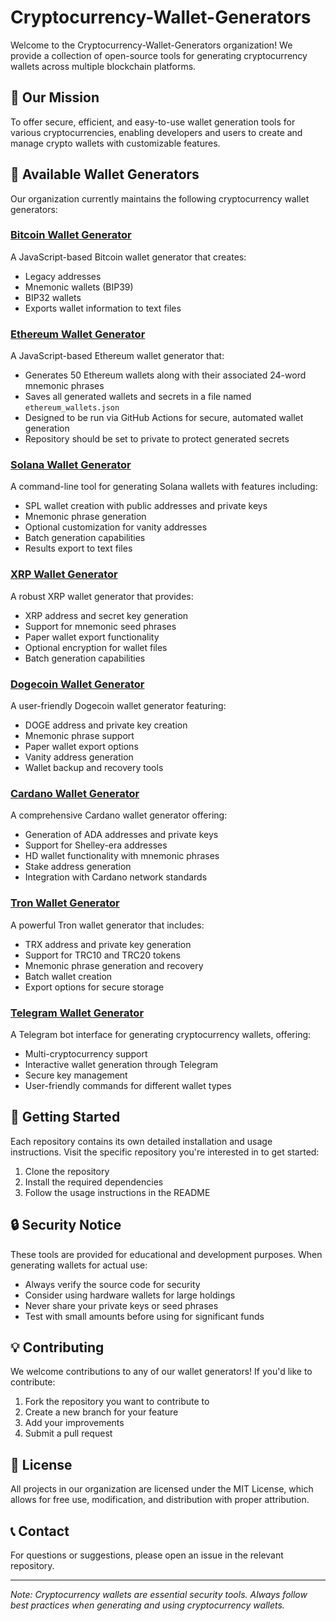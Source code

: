 # Cryptocurrency-Wallet-Generators

Welcome to the Cryptocurrency-Wallet-Generators organization! We provide a collection of open-source tools for generating cryptocurrency wallets across multiple blockchain platforms.

## 🌟 Our Mission

To offer secure, efficient, and easy-to-use wallet generation tools for various cryptocurrencies, enabling developers and users to create and manage crypto wallets with customizable features.

## 🔑 Available Wallet Generators

Our organization currently maintains the following cryptocurrency wallet generators:

### [Bitcoin Wallet Generator](https://github.com/Cryptocurrency-Wallet-Generators/bitcoin-generate-wallets)

A JavaScript-based Bitcoin wallet generator that creates:
- Legacy addresses
- Mnemonic wallets (BIP39)
- BIP32 wallets
- Exports wallet information to text files

### [Ethereum Wallet Generator](https://github.com/Cryptocurrency-Wallet-Generators/ethereum-generate-wallets)

A JavaScript-based Ethereum wallet generator that:
- Generates 50 Ethereum wallets along with their associated 24-word mnemonic phrases
- Saves all generated wallets and secrets in a file named `ethereum_wallets.json`
- Designed to be run via GitHub Actions for secure, automated wallet generation
- Repository should be set to private to protect generated secrets

### [Solana Wallet Generator](https://github.com/Cryptocurrency-Wallet-Generators/solana-generate-wallets)

A command-line tool for generating Solana wallets with features including:
- SPL wallet creation with public addresses and private keys
- Mnemonic phrase generation
- Optional customization for vanity addresses
- Batch generation capabilities
- Results export to text files

### [XRP Wallet Generator](https://github.com/Cryptocurrency-Wallet-Generators/xrp-generate-wallets)

A robust XRP wallet generator that provides:
- XRP address and secret key generation
- Support for mnemonic seed phrases
- Paper wallet export functionality
- Optional encryption for wallet files
- Batch generation capabilities

### [Dogecoin Wallet Generator](https://github.com/Cryptocurrency-Wallet-Generators/dogecoin-generate-wallets)

A user-friendly Dogecoin wallet generator featuring:
- DOGE address and private key creation
- Mnemonic phrase support
- Paper wallet export options
- Vanity address generation
- Wallet backup and recovery tools

### [Cardano Wallet Generator](https://github.com/Cryptocurrency-Wallet-Generators/cardano-generate-wallets)

A comprehensive Cardano wallet generator offering:
- Generation of ADA addresses and private keys
- Support for Shelley-era addresses
- HD wallet functionality with mnemonic phrases
- Stake address generation
- Integration with Cardano network standards

### [Tron Wallet Generator](https://github.com/Cryptocurrency-Wallet-Generators/tron-generate-wallets)

A powerful Tron wallet generator that includes:
- TRX address and private key generation
- Support for TRC10 and TRC20 tokens
- Mnemonic phrase generation and recovery
- Batch wallet creation
- Export options for secure storage

### [Telegram Wallet Generator](https://github.com/Cryptocurrency-Wallet-Generators/telegram-generate-wallets)

A Telegram bot interface for generating cryptocurrency wallets, offering:
- Multi-cryptocurrency support
- Interactive wallet generation through Telegram
- Secure key management
- User-friendly commands for different wallet types

## 🚀 Getting Started

Each repository contains its own detailed installation and usage instructions. Visit the specific repository you're interested in to get started:

1. Clone the repository
2. Install the required dependencies
3. Follow the usage instructions in the README

## 🔒 Security Notice

These tools are provided for educational and development purposes. When generating wallets for actual use:

- Always verify the source code for security
- Consider using hardware wallets for large holdings
- Never share your private keys or seed phrases
- Test with small amounts before using for significant funds

## 💡 Contributing

We welcome contributions to any of our wallet generators! If you'd like to contribute:

1. Fork the repository you want to contribute to
2. Create a new branch for your feature
3. Add your improvements
4. Submit a pull request

## 📄 License

All projects in our organization are licensed under the MIT License, which allows for free use, modification, and distribution with proper attribution.

## 📞 Contact

For questions or suggestions, please open an issue in the relevant repository.

---

*Note: Cryptocurrency wallets are essential security tools. Always follow best practices when generating and using cryptocurrency wallets.*
